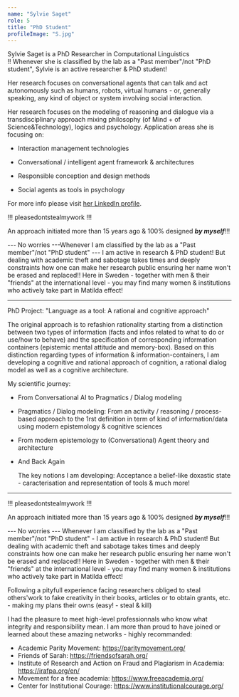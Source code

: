 ```yaml
---
name: "Sylvie Saget"
role: 5
title: "PhD Student"
profileImage: "S.jpg"  
---
```


Sylvie Saget is a PhD Researcher in Computational Linguistics  
!! Whenever she is classified by the lab as a "Past member"/not "PhD student", Sylvie is an active researcher & PhD student! 

Her research focuses on conversational agents that can talk and act autonomously such as humans, robots, virtual humans - or, generally speaking, any kind of object or system involving social interaction.

Her research focuses on the modeling of reasoning and dialogue via a transdisciplinary approach mixing philosophy (of Mind + of Science&Technology), logics and psychology. Application areas she is focusing on:

- Interaction management technologies

- Conversational / intelligent agent framework & architectures

- Responsible conception and design methods

- Social agents as tools in psychology

For more info please visit
[her LinkedIn profile](https://www.linkedin.com/in/sylviesaget/).

!!! pleasedontstealmywork !!!

An approach initiated more than 15 years ago & 100% designed ***by myself***!!!

--- No worries ---Whenever I am classified by the lab as a "Past member"/not "PhD student"  --- I am active in research & PhD student!
But dealing with academic theft and sabotage takes times and deeply constraints how one can make her research public ensuring her name won't be erased and replaced!! Here in Sweden - together with men & their "friends" at the international level - you may find many women & institutions who actively take part in Matilda effect!

-------------------------------------------------
PhD Project: "Language as a tool: A rational and cognitive approach"

The original approach is to refashion rationality starting from a distinction between two types of information (facts and infos related to what to do or use/how to behave) and the specification of corresponding information containers (epistemic mental attitude and memory-box). Based on this distinction regarding types of information & information-containers, I am developing a cognitive and rational approach of cognition, a rational dialog model as well as a cognitive architecture.

My scientific journey:

- From Conversational AI to Pragmatics / Dialog modeling

- Pragmatics / Dialog modeling: From an activity / reasoning / process-based approach to the 1rst definition in term of kind of information/data using modern epistemology & cognitive sciences

- From modern epistemology to (Conversational) Agent theory and architecture

- And Back Again

  The key notions I am developing: Acceptance a belief-like doxastic state - caracterisation and representation of tools & much more!

-------------------------------------------------

!!! pleasedontstealmywork !!!

An approach initiated more than 15 years ago & 100% designed ***by myself***!!!  

--- No worries --- Whenever I am classified by the lab as a "Past member"/not "PhD student" - I am active in research & PhD student! 
But dealing with academic theft and sabotage takes times and deeply constraints how one can make her research public ensuring her name won't be erased and replaced!! Here in Sweden - together with men & their "friends" at the international level - you may find many women & institutions who actively take part in Matilda effect!

Following a pityfull experience facing researchers obliged to steal others'work to fake creativity in their books, articles or to obtain grants, etc.  - making my plans their owns (easy! - steal & kill)

I had the pleasure to meet high-level professionnals who know what integrity and responsibility mean.
I am more than proud to have joined or learned about these amazing networks - highly recommanded:
- Academic Parity Movement: https://paritymovement.org/
- Friends of Sarah: https://friendsofsarah.org/
- Institute of Research and Action on Fraud and Plagiarism in Academia: https://irafpa.org/en/
- Movement for a free academia: https://www.freeacademia.org/
- Center for Institutional Courage: https://www.institutionalcourage.org/


